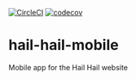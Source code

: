 [![CircleCI](https://circleci.com/gh/rorystandley/hail-hail-mobile.svg?style=shield)](https://circleci.com/gh/rorystandley/hail-hail-mobile)
[![codecov](https://codecov.io/gh/rorystandley/hail-hail-mobile/branch/develop/graph/badge.svg)](https://codecov.io/gh/rorystandley/hail-hail-mobile)

# hail-hail-mobile
Mobile app for the Hail Hail website